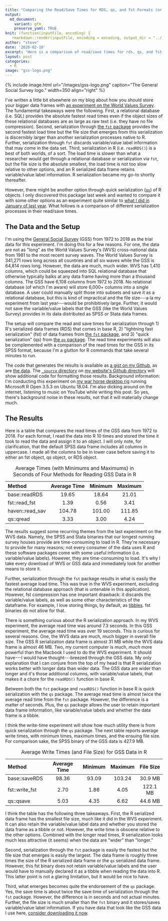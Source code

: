 ```yaml
---
title: "Comparing the Read/Save Times for RDS, qs, and fst Formats (or: All Hail qs)"
output:
  md_document:
    variant: gfm
    preserve_yaml: TRUE
knit: (function(inputFile, encoding) {
   rmarkdown::render(inputFile, encoding = encoding, output_dir = "../_posts") })
author: "steve"
date: '2020-02-18'
excerpt: "Here is a comparison of read/save times for rds, qs, and fst formats. Alternatively: all hail qs."
layout: post
categories:
  - R
image: "gss-logo.png"
---
```




{% include image.html url="/images/gss-logo.png" caption="The General Social Survey logo." width=350 align="right" %}

I've written a little bit elsewhere on my blog about how you should store your bigger data frames with [an experiment on the World Values Survey](http://svmiller.com/blog/2019/01/how-should-you-store-load-bigger-data-sets-wvs/). The fundamental takeaways were the following. First, a relational database (i.e. SQL) provides the absolute fastest read times even if the object sizes of these relational databases are as large as raw text (i.e. they have no file compression). Second, serialization through [the `fst` package](https://www.fstpackage.org/) provides the second fastest load time but the file size that emerges from this serialization is discernibly larger than another serialization processes native to R. Further, serialization through `fst` discards variable/value label information that may come in the data set. Third, serialization in R (i.e. `readRDS()`) is a best of both worlds, of a sort. The load time is slower than what a researcher would get through a relational database or serialization via `fst`, but the file size is the absolute smallest, the load time is not too slow relative to other options, and an R serialized data frame retains variable/value label information. R serialization became my go-to shortly thereafter.

However, there might be another option through quick serialization ([`qs`](https://github.com/traversc/qs)) of R objects. I only discovered this package last week and wanted to compare it with some other options as an experiment quite similar to [what I did in January of last year](http://svmiller.com/blog/2019/01/how-should-you-store-load-bigger-data-sets-wvs/). What follows is a comparison of different serialization processes in their read/save times.

## The Data and the Setup

I'm using the [General Social Survey](http://gss.norc.org/) (GSS) from 1972 to 2018 as the trial data for this experiment. I'm doing this for a few reasons. For one, the data are not as "long" as the World Values Survey's (WVS) cross-national data from 1981 to the most recent survey waves. The World Values Survey is 341,271 rows long across all countries and all six waves while the GSS is 64,814 rows long. However, the data are much, much wider. WVS has 1,410 columns, which could be squeezed into SQL relational database that otherwise typically balks at any data frame having more than a thousand columns. The GSS have 6,108 columns from 1972 to 2018. No relational database (of which I'm aware) will store 6,000+ columns into a single database. A user could manually split those into subsets and save it as a relational database, but this is kind of impractical and the file size---a la my experiment from last year---would be prohibitively large. Further, it would not save the variable/value labels that the GSS (like the World Values Survey) provides in its data distributed as SPSS or Stata data frames.

The setup will compare the read and save times for serialization through 1) R's serialized data frames (RDS) that comes in base R, 2) "lightning fast serialization" (fst) of data frames from [the `fst` package](http://www.fstpackage.org/), and 3) "quick serialization" (qs) from [the `qs` package](https://github.com/traversc/qs). The read time experiments will also be complemented with a comparison of the read times for the GSS in its SPSS format, because I'm a glutton for R commands that take several minutes to run.

The code that generates the results is available as [a gist on my Github](https://gist.github.com/svmiller/b3322b027ba20c05d9e2ba72581c16be), as are [the data](https://gist.github.com/svmiller/5b1f61b5060156966fde49d1e96904cd). The [`_source` directory](https://github.com/svmiller/svmiller.github.io/tree/master/_source) on [my website's Github directory](https://github.com/svmiller/svmiller.github.io) will show additional code for formatting those results. Background information: I'm conducting this experiment on [my war horse desktop rig](http://svmiller.com/blog/2019/07/notes-to-self-new-linux-installation-r-ubuntu/) running Microsoft R Open 3.5.3 on Ubuntu 18.04. I'm also dicking around on the internet, listening to music on YouTube while writing this post. So yes, there's background noise in these results, not that it will materially change much.

## The Results

Here is a table that compares the read times of the GSS data from 1972 to 2018. For each format, I read the data into R 10 times and stored the time it took to read the data and assign it to an object. I will only note, for clarification, that the default SPSS data frame includes all columns in uppercase. I made all the columns to be in lower case before saving it to either an fst object, qs object, or RDS object.

<table id="stevetable">
<caption>Average Times (with Minimums and Maximums) in Seconds of Four Methods for Reading GSS Data in R</caption>
 <thead>
  <tr>
   <th style="text-align:left;"> Method </th>
   <th style="text-align:center;"> Average Time </th>
   <th style="text-align:center;"> Minimum </th>
   <th style="text-align:center;"> Maximum </th>
  </tr>
 </thead>
<tbody>
  <tr>
   <td style="text-align:left;"> base::readRDS </td>
   <td style="text-align:center;"> 19.65 </td>
   <td style="text-align:center;"> 18.64 </td>
   <td style="text-align:center;"> 21.01 </td>
  </tr>
  <tr>
   <td style="text-align:left;"> fst::read_fst </td>
   <td style="text-align:center;"> 1.39 </td>
   <td style="text-align:center;"> 0.56 </td>
   <td style="text-align:center;"> 3.41 </td>
  </tr>
  <tr>
   <td style="text-align:left;"> haven::read_sav </td>
   <td style="text-align:center;"> 104.78 </td>
   <td style="text-align:center;"> 101.00 </td>
   <td style="text-align:center;"> 111.85 </td>
  </tr>
  <tr>
   <td style="text-align:left;"> qs::qread </td>
   <td style="text-align:center;"> 3.33 </td>
   <td style="text-align:center;"> 3.00 </td>
   <td style="text-align:center;"> 4.24 </td>
  </tr>
</tbody>
</table>

The results suggest some recurring themes from the last experiment on the WVS data. Namely, the SPSS and Stata binaries that our longest running survey houses provide are time-consuming to load in R. They're necessary to provide for many reasons; not every consumer of the data uses R and these software packages come with some useful information (i.e. variable/value labels). However, they are time-consuming to load. It's why I take every download of WVS or GSS data and immediately look for another means to store it.

Further, serialization through the `fst` package results in what is easily the fastest average load time. This was true in the WVS experiment, excluding the relational database approach (that is untenable in this application). However, fst compression has one important drawback: it discards the variable/value labels, as well as some other characteristics of the dataframe. For example, I love storing things, by default, as [tibbles](https://r4ds.had.co.nz/tibbles.html). fst binaries do not allow for that.

There is something curious about the R serialization approach. In my WVS experiment, the average read time was around 7.3 seconds. In this GSS experiment, the average read time was over 19 seconds. This is curious for several reasons. One, the WVS data are much, much bigger in overall file size. The GSS R serialization data frame is almost 31 MB while the WVS data frame is almost 46 MB. Two, my current computer is much, *much* more powerful than the Macbook I used to do the WVS experiment. It should have---I would have thought---breezed through the GSS data. My only explanation that I can conjure from the top of my head is that R serialization works better with longer data than wider data. The GSS data are wider than longer and it's those additional columns, with variable/value labels, that makes it a chore for the `readRDS()` function in base R.

Between both the `fst` package and `readRDS()` function in base R is quick serialization with the `qs` package. The average read time is almost twice the average read time from the `fst` package. However, the difference is a matter of seconds. Plus, the `qs` package allows the user to retain important data frame information, like variable/value labels and whether the data frame is a tibble.

I think the write-time experiment will show how much utility there is from quick serialization through the `qs` package. The next table reports average write times, with minimum times, maximum times, and the ensuing file size. For comparison sake, the SPSS binary of the GSS data is 427.9 MB.

<table id="stevetable">
<caption>Average Write Times (and File Size) for GSS Data in R</caption>
 <thead>
  <tr>
   <th style="text-align:left;"> Method </th>
   <th style="text-align:center;"> Average Time </th>
   <th style="text-align:center;"> Minimum </th>
   <th style="text-align:center;"> Maximum </th>
   <th style="text-align:center;"> File Size </th>
  </tr>
 </thead>
<tbody>
  <tr>
   <td style="text-align:left;"> base::saveRDS </td>
   <td style="text-align:center;"> 98.36 </td>
   <td style="text-align:center;"> 93.09 </td>
   <td style="text-align:center;"> 103.24 </td>
   <td style="text-align:center;"> 30.9 MB </td>
  </tr>
  <tr>
   <td style="text-align:left;"> fst::write_fst </td>
   <td style="text-align:center;"> 2.70 </td>
   <td style="text-align:center;"> 1.86 </td>
   <td style="text-align:center;"> 4.05 </td>
   <td style="text-align:center;"> 122.1 MB </td>
  </tr>
  <tr>
   <td style="text-align:left;"> qs::qsave </td>
   <td style="text-align:center;"> 5.03 </td>
   <td style="text-align:center;"> 4.35 </td>
   <td style="text-align:center;"> 6.62 </td>
   <td style="text-align:center;"> 44.6 MB </td>
  </tr>
</tbody>
</table>

I think the table has the following three takeaways. First, the R serialized data frame has the smallest file size, much like it did in the WVS experiment. It can also retain the variable/value label data and whether you stored the data frame as a tibble or not. However, the write time is obscene relative to the other options. Combined with the longer read times, R serialization looks much less attractive (it seems) when the data are "wider" than "longer."

Second, serialization through the `fst` package is easily the fastest but the file size that emerges is easily the largest. The data frame is roughly three times the size of the R serialized data frame or the `qs` serialized data frame. However, this fst binary does not retain variable/value labels and the user would have to manually declared it as a tibble when reading the data into R. This latter point is not a glaring limitation, but it would be nice to have.

Third, what emerges becomes quite the endorsement of the `qs` package. Yes, the save time is about twice the save time of serialization through the `fst` package. However, the difference is in seconds and not actual minutes. Further, the file size is much smaller than the `fst` binary and it stores/saves variable/value label information. If you have data that look like the GSS data I use here, [consider downloading it now](https://github.com/traversc/qs).



